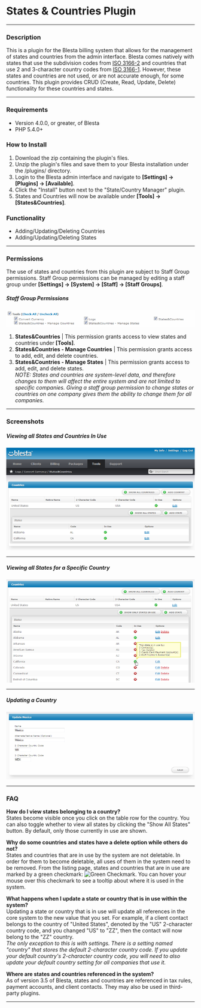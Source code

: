 # States & Countries Plugin
***

### Description
This is a plugin for the Blesta billing system that allows for the management of states and countries from the admin interface.
Blesta comes natively with states that use the subdivision codes from [ISO 3166-2](https://en.wikipedia.org/wiki/ISO_3166-2) and countries that use 2 and 3-character country codes from [ISO 3166-1](https://en.wikipedia.org/wiki/ISO_3166-1).
However, these states and countries are not used, or are not accurate enough, for some countries. This plugin provides CRUD (Create, Read, Update, Delete) functionality for these countries and states.
***

### Requirements
* Version 4.0.0, or greater, of Blesta
* PHP 5.4.0+


### How to Install
1. Download the zip containing the plugin's files.
2. Unzip the plugin's files and save them to your Blesta installation under the /plugins/ directory.
3. Login to the Blesta admin interface and navigate to __[Settings] -> [Plugins] -> [Available]__.
4. Click the "Install" button next to the "State/Country Manager" plugin.
5. States and Countries will now be available under __[Tools] -> [States&Countries]__.


### Functionality
* Adding/Updating/Deleting Countries
* Adding/Updating/Deleting States

***

### Permissions
The use of states and countries from this plugin are subject to Staff Group permissions. Staff Group permissions can be managed by editing a staff group under __[Settings] -> [System] -> [Staff] -> [Staff Groups]__.
##### Staff Group Permissions
![Staff Group Permissions](screenshots/staff_group_permissions.png)

1. __States&Countries__ | This permission grants access to view states and countries under __[Tools]__.
2. __States&Countries - Manage Countries__ | This permission grants access to add, edit, and delete countries.
3. __States&Countries - Manage States__ | This permission grants access to add, edit, and delete states.  
_NOTE: States and countries are system-level data, and therefore changes to them will affect the entire system and are not limited to specific companies. Giving a staff group permission to change states or countries on one company gives them the ability to change them for all companies._

***

### Screenshots
##### Viewing all States and Countries _In Use_  
![Countries/States Listing](screenshots/countries_list.png)

***

##### Viewing all States for a Specific Country  
![States for a Specific Country](screenshots/state_in_use.png)  

***

##### Updating a Country  
![Updating a Country](screenshots/update_country.png)  

***

### FAQ
__How do I view states belonging to a country?__  
States become visible once you click on the table row for the country. You can also toggle whether to view all states by clicking the "Show All States" button. By default, only those currently in use are shown.

__Why do some countries and states have a delete option while others do not?__  
States and countries that are in use by the system are not deletable. In order for them to become deletable, all uses of them in the system need to be removed. From the listing page, states and countries that are in use are marked by a green checkmark: ![Green Checkmark](http://famfamfam.com/lab/icons/silk/icons/accept.png). You can hover your mouse over this checkmark to see a tooltip about where it is used in the system.

__What happens when I update a state or country that is in use within the system?__  
Updating a state or country that is in use will update all references in the core system to the new value that you set. For example, if a client contact belongs to the country of "United States", denoted by the "US" 2-character country code, and you changed "US" to "ZZ", then the contact will now belong to the "ZZ" country.  
_The only exception to this is with settings. There is a setting named "country" that stores the default 2-character country code. If you update your default country's 2-character country code, you will need to also update your default country setting for all companies that use it._

__Where are states and countries referenced in the system?__  
As of version 3.5 of Blesta, states and countries are referenced in tax rules, payment accounts, and client contacts. They may also be used in third-party plugins.

***

